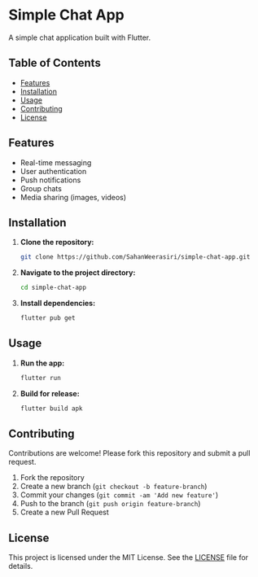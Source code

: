 # Simple Chat App

A simple chat application built with Flutter.

## Table of Contents

- [Features](#features)
- [Installation](#installation)
- [Usage](#usage)
- [Contributing](#contributing)
- [License](#license)

## Features

- Real-time messaging
- User authentication
- Push notifications
- Group chats
- Media sharing (images, videos)

## Installation

1. **Clone the repository:**
    ```sh
    git clone https://github.com/SahanWeerasiri/simple-chat-app.git
    ```
2. **Navigate to the project directory:**
    ```sh
    cd simple-chat-app
    ```
3. **Install dependencies:**
    ```sh
    flutter pub get
    ```

## Usage

1. **Run the app:**
    ```sh
    flutter run
    ```

2. **Build for release:**
    ```sh
    flutter build apk
    ```

## Contributing

Contributions are welcome! Please fork this repository and submit a pull request.

1. Fork the repository
2. Create a new branch (`git checkout -b feature-branch`)
3. Commit your changes (`git commit -am 'Add new feature'`)
4. Push to the branch (`git push origin feature-branch`)
5. Create a new Pull Request

## License

This project is licensed under the MIT License. See the [LICENSE](LICENSE) file for details.
